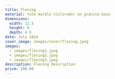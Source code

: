 ```yaml
---
title: Flexing
material: Yule marble (Colorado) on granite base
dimensions:
  width: 12.5
  height: 8
  depth: 4.5
date: July 2024
cover_image: images/cover/flexing.jpeg
images:
  - images/flexing1.jpeg
  - images/flexing2.jpeg
  - images/flexing3.jpeg
description: Flexing description
price: 100.00
---
```

